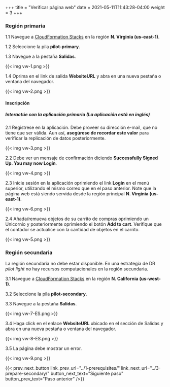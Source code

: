 +++
title = "Verificar página web"
date =  2021-05-11T11:43:28-04:00
weight = 3
+++

### Región primaria

1.1 Navegue a [CloudFormation Stacks](https://console.aws.amazon.com/cloudformation/home?region=us-east-1#/stacks/) en la región **N. Virginia (us-east-1)**.

1.2 Seleccione la pila **pilot-primary**.

1.3 Navegue a la pestaña **Salidas**.

{{< img vw-1.png >}}

1.4 Oprima en el link de salida **WebsiteURL** y abra en una nueva pestaña o ventana del navegador.

{{< img vw-2.png >}}

#### Inscripción
##### Interactúe con la aplicación primaria (La aplicación está en inglés)

2.1 Registrese en la aplicación. Debe proveer su dirección e-mail, que no tiene que ser válida. Aun así, **asegúrese de recordar este valor** para verificar la replicación de datos posteriormente.

{{< img vw-3.png >}}

2.2 Debe ver un mensaje de confirmación diciendo **Successfully Signed Up. You may now Login**.

{{< img vw-4.png >}}

2.3 Inicie sesión en la aplicación oprimiendo el link **Login** en el menú superior, utilizando el mismo correo que en el paso anterior. Note que la página web está siendo servida desde la región principal **N. Virginia (us-east-1)**.

{{< img vw-6.png >}}

2.4 Añada/remueva objetos de su carrito de compras oprimiendo un Unicornio y posteriormente oprimiendo el botón **Add to cart**. Verifique que el contador se actualice con la cantidad de objetos en el carrito.

{{< img vw-5.png >}}

### Región secundaria

La región secundaria no debe estar disponible. En una estrategia de DR _pilot light_ no hay recursos computacionales en la región secundaria.

3.1  Navegue a [CloudFormation Stacks](https://console.aws.amazon.com/cloudformation/home?region=us-west-1#/stacks/) en la región **N. California (us-west-1)**.

3.2 Seleccione la pila **pilot-secondary**.

3.3 Navegue a la pestaña **Salidas**.

{{< img vw-7-ES.png >}}

3.4 Haga click en el enlace **WebsiteURL** ubicado en el sección de Salidas y abra en una nueva pestaña o ventana del navegador.

{{< img vw-8-ES.png >}}

3.5 La página debe mostrar un error.

{{< img vw-9.png >}}

{{< prev_next_button link_prev_url="../1-prerequisites/" link_next_url="../3-prepare-secondary/" button_next_text="Siguiente paso" button_prev_text="Paso anterior" />}}
